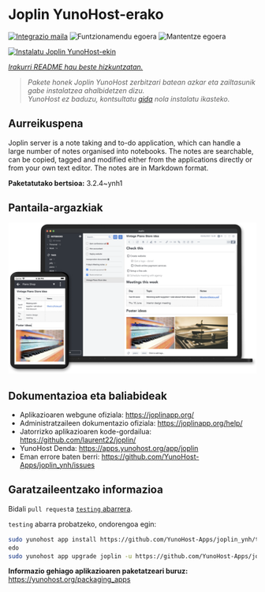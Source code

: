 <!--
Ohart ongi: README hau automatikoki sortu da <https://github.com/YunoHost/apps/tree/master/tools/readme_generator>ri esker
EZ editatu eskuz.
-->

# Joplin YunoHost-erako

[![Integrazio maila](https://apps.yunohost.org/badge/integration/joplin)](https://ci-apps.yunohost.org/ci/apps/joplin/)
![Funtzionamendu egoera](https://apps.yunohost.org/badge/state/joplin)
![Mantentze egoera](https://apps.yunohost.org/badge/maintained/joplin)

[![Instalatu Joplin YunoHost-ekin](https://install-app.yunohost.org/install-with-yunohost.svg)](https://install-app.yunohost.org/?app=joplin)

*[Irakurri README hau beste hizkuntzatan.](./ALL_README.md)*

> *Pakete honek Joplin YunoHost zerbitzari batean azkar eta zailtasunik gabe instalatzea ahalbidetzen dizu.*  
> *YunoHost ez baduzu, kontsultatu [gida](https://yunohost.org/install) nola instalatu ikasteko.*

## Aurreikuspena

Joplin server is a note taking and to-do application, which can handle a large number of notes organised into notebooks. The notes are searchable, can be copied, tagged and modified either from the applications directly or from your own text editor. The notes are in Markdown format.

**Paketatutako bertsioa:** 3.2.4~ynh1

## Pantaila-argazkiak

![Joplin(r)en pantaila-argazkia](./doc/screenshots/screenshot.png)

## Dokumentazioa eta baliabideak

- Aplikazioaren webgune ofiziala: <https://joplinapp.org/>
- Administratzaileen dokumentazio ofiziala: <https://joplinapp.org/help/>
- Jatorrizko aplikazioaren kode-gordailua: <https://github.com/laurent22/joplin/>
- YunoHost Denda: <https://apps.yunohost.org/app/joplin>
- Eman errore baten berri: <https://github.com/YunoHost-Apps/joplin_ynh/issues>

## Garatzaileentzako informazioa

Bidali `pull request`a [`testing` abarrera](https://github.com/YunoHost-Apps/joplin_ynh/tree/testing).

`testing` abarra probatzeko, ondorengoa egin:

```bash
sudo yunohost app install https://github.com/YunoHost-Apps/joplin_ynh/tree/testing --debug
edo
sudo yunohost app upgrade joplin -u https://github.com/YunoHost-Apps/joplin_ynh/tree/testing --debug
```

**Informazio gehiago aplikazioaren paketatzeari buruz:** <https://yunohost.org/packaging_apps>
